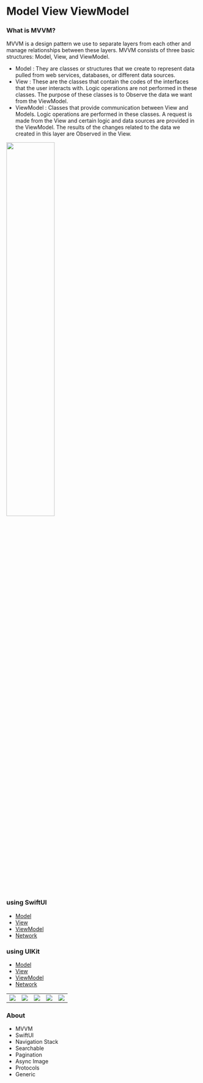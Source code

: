 # Model View ViewModel

### What is MVVM?
MVVM is a design pattern we use to separate layers from each other and manage relationships between these layers. MVVM consists of three basic structures: Model, View, and ViewModel.

- Model : They are classes or structures that we create to represent data pulled from web services, databases, or different data sources.
- View : These are the classes that contain the codes of the interfaces that the user interacts with. Logic operations are not performed in these classes. The purpose of these classes is to Observe the data we want from the ViewModel.
- ViewModel : Classes that provide communication between View and Models. Logic operations are performed in these classes. A request is made from the View and certain logic and data sources are provided in the ViewModel. The results of the changes related to the data we created in this layer are Observed in the View.

<img src="https://github.com/omercankoc/swift-handbook/blob/master/Images/mvvm.png" style="width:50%">

### using SwiftUI
- [Model](https://github.com/omercankoc/swift-handbook/blob/master/Sources/MVVM/SWIFTUI/RickAndMorty/RickAndMorty/Model/CharactersModel.swift)
- [View](https://github.com/omercankoc/swift-handbook/tree/master/Sources/MVVM/SWIFTUI/RickAndMorty/RickAndMorty/View)
- [ViewModel](https://github.com/omercankoc/swift-handbook/blob/master/Sources/MVVM/SWIFTUI/RickAndMorty/RickAndMorty/ViewModel/CharactersViewModel.swift)
- [Network](https://github.com/omercankoc/swift-handbook/blob/master/Sources/MVVM/SWIFTUI/RickAndMorty/RickAndMorty/Networking/RestAPIService.swift)

### using UIKit
- [Model]()
- [View]()
- [ViewModel]()
- [Network]()

<table class="image-table">
    <tbody>
        <tr>
            <td> <img src="https://github.com/omercankoc/swift-handbook/blob/master/Images/mvvm1.png" stye="width:20%"></td>
            <td> <img src="https://github.com/omercankoc/swift-handbook/blob/master/Images/mvvm2.png" stye="width:20%"></td>
            <td> <img src="https://github.com/omercankoc/swift-handbook/blob/master/Images/mvvm3.png" stye="width:20%"></td>
            <td> <img src="https://github.com/omercankoc/swift-handbook/blob/master/Images/mvvm4.png" stye="width:20%"></td>
            <td> <img src="https://github.com/omercankoc/swift-handbook/blob/master/Images/mvvm5.png" stye="width:20%"></td>
        </tr>
    </tbody>
</table>

### About
- MVVM
- SwiftUI
- Navigation Stack
- Searchable
- Pagination
- Async Image
- Protocols
- Generic
